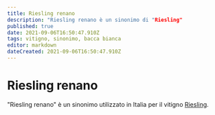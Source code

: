 ```yaml
---
title: Riesling renano
description: "Riesling renano è un sinonimo di "Riesling"
published: true
date: 2021-09-06T16:50:47.910Z
tags: vitigno, sinonimo, bacca bianca
editor: markdown
dateCreated: 2021-09-06T16:50:47.910Z
---
```


# Riesling renano

"Riesling renano" è un sinonimo utilizzato in Italia per il vitigno [Riesling](/vitigni/Germania/bacca-bianca/riesling).